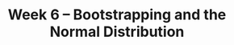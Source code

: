 ---
    title: Week 6 – Bootstrapping and the Normal Distribution
    weekNumber: 6
    days:
      - date: 2024-5-6
        events:
          "**LEC 15**{: .label .label-lecture } [Bootstrapping and Confidence Intervals](http://datahub.ucsd.edu/user-redirect/git-sync?repo=https://github.com/dsc-courses/dsc10-2024-sp&subPath=lectures/lec15/lec15.ipynb) [✏️](resources/lectures/lec15/lec15.html)":
            "[CIT 13.0-13.2](https://inferentialthinking.com/chapters/13/Estimation.html)" 
          "<small><i><span style='display: inline-block; padding-left: 80px'><b>Keywords:</b> inference, bootstrapping, resample, np.percentile, confidence interval </span></i></small>":
      - date: 2024-5-7
        events:
          
          "**PROJ**{: .label .label-proj } **[Midterm Project](http://datahub.ucsd.edu/user-redirect/git-sync?repo=https://github.com/dsc-courses/dsc10-2024-sp&subPath=projects/midterm_project/midterm_project.ipynb)**":
      - date: 2024-5-8
        events:
          "**LEC 16**{: .label .label-lecture } Confidence Intervals, Center, and Spread":
            "[CIT 13.3-13.4](https://inferentialthinking.com/chapters/13/3/Confidence_Intervals.html)" 
          "<small><i><span style='display: inline-block; padding-left: 80px'><b>Keywords:</b> interpreting CIs, robust vs. sensitive, center, standard deviation, Chebyshev </span></i></small>":
          "**DISC 6**{: .label .label-disc } **Sampling, Bootstrapping, and Confidence Intervals**":
      - date: 2024-5-9
        events:
          
          "**LAB 4**{: .label .label-lab } **[Simulation, Sampling, and Bootstrapping](http://datahub.ucsd.edu/user-redirect/git-sync?repo=https://github.com/dsc-courses/dsc10-2024-sp&subPath=labs/lab04/lab04.ipynb)**":
      - date: 2024-5-10
        events:
          "**LEC 17**{: .label .label-lecture } Standardization and the Normal Distribution":
            "[CIT 14.2-14.3](https://inferentialthinking.com/chapters/14/2/Variability.html)" 
          "<small><i><span style='display: inline-block; padding-left: 80px'><b>Keywords:</b> Chebyshev, standard units, normal distribution, CDF, inflection points </span></i></small>":
---